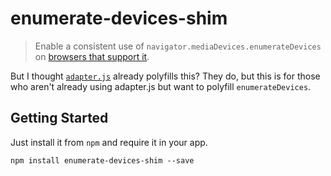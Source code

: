 # enumerate-devices-shim

> Enable a consistent use of `navigator.mediaDevices.enumerateDevices` on [browsers that support it](https://developer.mozilla.org/en-US/docs/Web/API/MediaDevices/enumerateDevices#Browser_compatibility).

But I thought [`adapter.js`](https://github.com/webrtc/adapter/search?utf8=%E2%9C%93&q=enumerateDevices) already polyfills this? They do, but this is for those who aren't already using adapter.js but want to polyfill `enumerateDevices`.

## Getting Started

Just install it from `npm` and require it in your app.

	npm install enumerate-devices-shim --save
